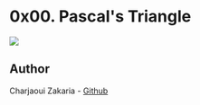 # 0x00. Pascal's Triangle

<img src="https://sciencenotes.org/wp-content/uploads/2022/10/Pascals-Triangle.png">

## Author

Charjaoui Zakaria - [Github](https://github.com/Zakry27)
